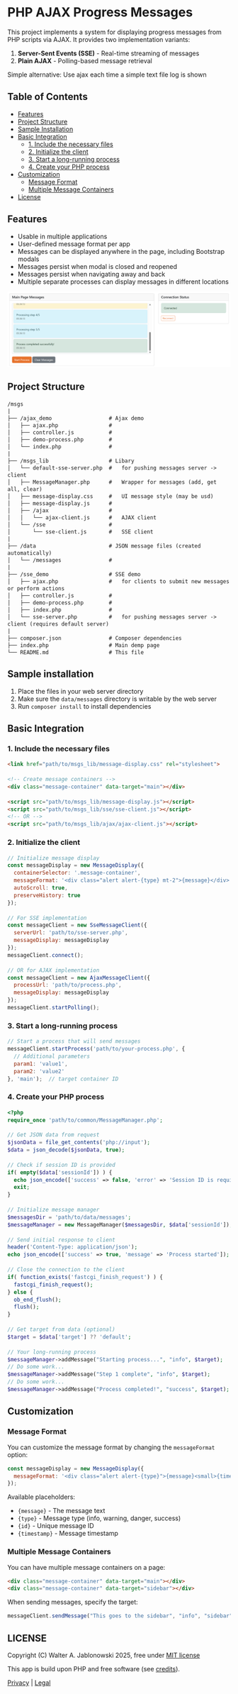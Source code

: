 # PHP AJAX Progress Messages

This project implements a system for displaying progress messages from PHP scripts via AJAX. It provides two implementation variants:

1. **Server-Sent Events (SSE)** - Real-time streaming of messages
2. **Plain AJAX** - Polling-based message retrieval

Simple alternative: Use ajax each time a simple text file log is shown


## Table of Contents

- [Features](#features)
- [Project Structure](#project-structure)
- [Sample Installation](#sample-installation)
- [Basic Integration](#basic-integration)
  - [1. Include the necessary files](#1-include-the-necessary-files)
  - [2. Initialize the client](#2-initialize-the-client)
  - [3. Start a long-running process](#3-start-a-long-running-process)
  - [4. Create your PHP process](#4-create-your-php-process)
- [Customization](#customization)
  - [Message Format](#message-format)
  - [Multiple Message Containers](#multiple-message-containers)
- [License](#license)


## Features

- Usable in multiple applications
- User-defined message format per app
- Messages can be displayed anywhere in the page, including Bootstrap modals
- Messages persist when modal is closed and reopened
- Messages persist when navigating away and back
- Multiple separate processes can display messages in different locations

![alt text](misc/img.png)

## Project Structure

```
/msgs
|
├── /ajax_demo                  # Ajax demo
│   ├── ajax.php                # 
│   ├── controller.js           # 
│   ├── demo-process.php        # 
│   └── index.php               # 
|                            
├── /msgs_lib                   # Libary
│   └── default-sse-server.php  #   for pushing messages server -> client
│   ├── MessageManager.php      #   Wrapper for messages (add, get all, clear)
│   ├── message-display.css     #   UI message style (may be usd)
│   ├── message-display.js      # 
│   ├── /ajax                   # 
│   │   └── ajax-client.js      #   AJAX client
│   └── /sse                    # 
│       └── sse-client.js       #   SSE client
|                            
├── /data                       # JSON message files (created automatically)
│   └── /messages               # 
|                            
├── /sse_demo                   # SSE demo
│   ├── ajax.php                #   for clients to submit new messages or perform actions
│   ├── controller.js           # 
│   ├── demo-process.php        # 
│   ├── index.php               # 
│   └── sse-server.php          #   for pushing messages server -> client (requires default server)
|                            
├── composer.json               # Composer dependencies
├── index.php                   # Main demp page
└── README.md                   # This file
```


## Sample installation

1. Place the files in your web server directory
2. Make sure the `data/messages` directory is writable by the web server
3. Run `composer install` to install dependencies


## Basic Integration

### 1. Include the necessary files

```html
<link href="path/to/msgs_lib/message-display.css" rel="stylesheet">

<!-- Create message containers -->
<div class="message-container" data-target="main"></div>

<script src="path/to/msgs_lib/message-display.js"></script>
<script src="path/to/msgs_lib/sse/sse-client.js"></script>
<!-- OR -->
<script src="path/to/msgs_lib/ajax/ajax-client.js"></script>
```

### 2. Initialize the client

```javascript
// Initialize message display
const messageDisplay = new MessageDisplay({
  containerSelector: '.message-container',
  messageFormat: '<div class="alert alert-{type} mt-2">{message}</div>',
  autoScroll: true,
  preserveHistory: true
});

// For SSE implementation
const messageClient = new SseMessageClient({
  serverUrl: 'path/to/sse-server.php',
  messageDisplay: messageDisplay
});
messageClient.connect();

// OR for AJAX implementation
const messageClient = new AjaxMessageClient({
  processUrl: 'path/to/process.php',
  messageDisplay: messageDisplay
});
messageClient.startPolling();
```

### 3. Start a long-running process

```javascript
// Start a process that will send messages
messageClient.startProcess('path/to/your-process.php', {
  // Additional parameters
  param1: 'value1',
  param2: 'value2'
}, 'main');  // target container ID
```

### 4. Create your PHP process

```php
<?php
require_once 'path/to/common/MessageManager.php';

// Get JSON data from request
$jsonData = file_get_contents('php://input');
$data = json_decode($jsonData, true);

// Check if session ID is provided
if( empty($data['sessionId']) ) {
  echo json_encode(['success' => false, 'error' => 'Session ID is required']);
  exit;
}

// Initialize message manager
$messagesDir = 'path/to/data/messages';
$messageManager = new MessageManager($messagesDir, $data['sessionId']);

// Send initial response to client
header('Content-Type: application/json');
echo json_encode(['success' => true, 'message' => 'Process started']);

// Close the connection to the client
if( function_exists('fastcgi_finish_request') ) {
  fastcgi_finish_request();
} else {
  ob_end_flush();
  flush();
}

// Get target from data (optional)
$target = $data['target'] ?? 'default';

// Your long-running process
$messageManager->addMessage("Starting process...", "info", $target);
// Do some work...
$messageManager->addMessage("Step 1 complete", "info", $target);
// Do some work...
$messageManager->addMessage("Process completed!", "success", $target);
```


## Customization

### Message Format

You can customize the message format by changing the `messageFormat` option:

```javascript
const messageDisplay = new MessageDisplay({
  messageFormat: '<div class="alert alert-{type}">{message}<small>{timestamp}</small></div>'
});
```

Available placeholders:
- `{message}` - The message text
- `{type}` - Message type (info, warning, danger, success)
- `{id}` - Unique message ID
- `{timestamp}` - Message timestamp

### Multiple Message Containers

You can have multiple message containers on a page:

```html
<div class="message-container" data-target="main"></div>
<div class="message-container" data-target="sidebar"></div>
```

When sending messages, specify the target:

```javascript
messageClient.sendMessage("This goes to the sidebar", "info", "sidebar");
```


LICENSE
----------------------------------------------------------

Copyright (C) Walter A. Jablonowski 2025, free under [MIT license](LICENSE)

This app is build upon PHP and free software (see [credits](credits.md)).

[Privacy](https://walter-a-jablonowski.github.io/privacy.html) | [Legal](https://walter-a-jablonowski.github.io/imprint.html)
